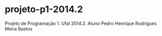 projeto-p1-2014.2
=================

Projeto de Programação 1. Ufal 2014.2. Aluno Pedro Henrique Rodrigues Meira Bastos
